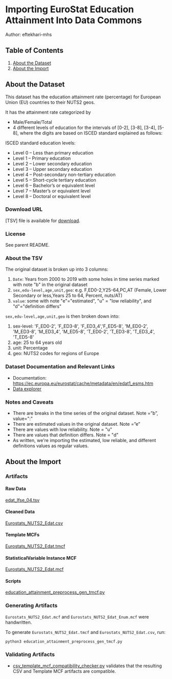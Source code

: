 # Importing EuroStat Education Attainment Into Data Commons

Author: eftekhari-mhs

## Table of Contents

1. [About the Dataset](#about-the-dataset)
1. [About the Import](#about-the-import)

## About the Dataset

This dataset has the education attainment rate (percentage) for European Union (EU) countries to their NUTS2 geos.

It has the attainment rate categorized by

- Male/Female/Total
- 4 different levels of education for the intervals of [0-2], [3-8], [3-4], [5-8], where the digits are based on ISCED standard explained as follows:

ISCED standard education levels:

- Level 0 – Less than primary education
- Level 1 – Primary education
- Level 2 – Lower secondary education
- Level 3 – Upper secondary education
- Level 4 – Post-secondary non-tertiary education
- Level 5 – Short-cycle tertiary education
- Level 6 – Bachelor’s or equivalent level
- Level 7 – Master’s or equivalent level
- Level 8 – Doctoral or equivalent level

### Download URL

[TSV] file is available for [download](https://ec.europa.eu/eurostat/estat-navtree-portlet-prod/BulkDownloadListing?file=data/edat_lfse_04.tsv.gz).

### License

See parent README.

### About the TSV

The original dataset is broken up into 3 columns:

1. `Date`: Years from 2000 to 2019 with some holes in time series marked with note "b" in the original dataset
2. `sex,edu-level,age,unit,geo`: e.g. F,ED0-2,Y25-64,PC,AT (Female, Lower Secondary or less,Years 25 to 64, Percent, nuts/AT)
3. `value`: some with note "e"="estimated", "u" = "low reliability", and "d"="definition differs"

`sex,edu-level,age,unit,geo` is then broken down into:

1. sex-level: 'F_ED0-2', 'F_ED3-8', 'F_ED3_4','F_ED5-8', 'M_ED0-2', 'M_ED3-8', 'M_ED3_4', 'M_ED5-8', 'T_ED0-2', 'T_ED3-8', 'T_ED3_4', 'T_ED5-8'
2. age: 25 to 64 years old
3. unit: Percentage
4. geo: NUTS2 codes for regions of Europe

### Dataset Documentation and Relevant Links

- Documentation: <https://ec.europa.eu/eurostat/cache/metadata/en/edat1_esms.htm>
- [Data explorer](https://appsso.eurostat.ec.europa.eu/nui/show.do?dataset=edat_lfse_04&lang=en)

### Notes and Caveats

- There are breaks in the time series of the original dataset. Note =”b”, value=":"
- There are estimated values in the original dataset. Note =”e”
- There are values with low reliability. Note = "u"
- There are values that definition differs. Note = "d"
- As written, we're importing the estimated, low reliable, and different definitions values as regular values.

## About the Import

### Artifacts

#### Raw Data

[edat_lfse_04.tsv](./edat_lfse_04.tsv)

#### Cleaned Data

[Eurostats_NUTS2_Edat.csv](./Eurostats_NUTS2_Edat.csv)

#### Template MCFs

[Eurostats_NUTS2_Edat.tmcf](./Eurostats_NUTS2_Edat.tmcf)

#### StatisticalVariable Instance MCF

[Eurostats_NUTS2_Edat.mcf](./Eurostats_NUTS2_Edat.mcf)

#### Scripts

[education_attainment_preprocess_gen_tmcf.py](./education_attainment_preprocess_gen_tmcf.py)

### Generating Artifacts

`Eurostats_NUTS2_Edat.mcf` and `Eurostats_NUTS2_Edat_Enum.mcf` were handwritten.

To generate `Eurostats_NUTS2_Edat.tmcf` and `Eurostats_NUTS2_Edat.csv`, run:

```bash
python3 education_attainment_preprocess_gen_tmcf.py
```

### Validating Artifacts

- [csv_template_mcf_compatibility_checker.py](./csv_template_mcf_compatibility_checker.py)
  validates that the resulting CSV and Template MCF artifacts are
  compatible.
